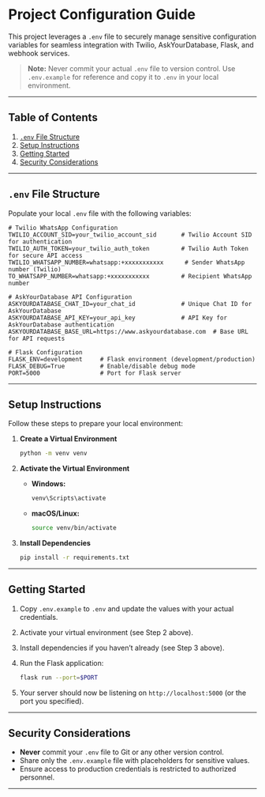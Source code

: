 # Project Configuration Guide

This project leverages a `.env` file to securely manage sensitive configuration variables for seamless integration with Twilio, AskYourDatabase, Flask, and webhook services.

> **Note:** Never commit your actual `.env` file to version control. Use `.env.example` for reference and copy it to `.env` in your local environment.

---

## Table of Contents

1. [`.env` File Structure](#env-file-structure)
2. [Setup Instructions](#setup-instructions)
3. [Getting Started](#getting-started)
4. [Security Considerations](#security-considerations)

---

## `.env` File Structure

Populate your local `.env` file with the following variables:

```dotenv
# Twilio WhatsApp Configuration
TWILIO_ACCOUNT_SID=your_twilio_account_sid       # Twilio Account SID for authentication
TWILIO_AUTH_TOKEN=your_twilio_auth_token         # Twilio Auth Token for secure API access
TWILIO_WHATSAPP_NUMBER=whatsapp:+xxxxxxxxxxx      # Sender WhatsApp number (Twilio)
TO_WHATSAPP_NUMBER=whatsapp:+xxxxxxxxxxx         # Recipient WhatsApp number

# AskYourDatabase API Configuration
ASKYOURDATABASE_CHAT_ID=your_chat_id             # Unique Chat ID for AskYourDatabase
ASKYOURDATABASE_API_KEY=your_api_key             # API Key for AskYourDatabase authentication
ASKYOURDATABASE_BASE_URL=https://www.askyourdatabase.com  # Base URL for API requests

# Flask Configuration
FLASK_ENV=development     # Flask environment (development/production)
FLASK_DEBUG=True          # Enable/disable debug mode
PORT=5000                 # Port for Flask server
```

---

## Setup Instructions

Follow these steps to prepare your local environment:

1. **Create a Virtual Environment**

   ```bash
   python -m venv venv
   ```

2. **Activate the Virtual Environment**

   - **Windows:**

     ```bash
     venv\Scripts\activate
     ```

   - **macOS/Linux:**

     ```bash
     source venv/bin/activate
     ```

3. **Install Dependencies**

   ```bash
   pip install -r requirements.txt
   ```

---

## Getting Started

1. Copy `.env.example` to `.env` and update the values with your actual credentials.
2. Activate your virtual environment (see Step 2 above).
3. Install dependencies if you haven’t already (see Step 3 above).
4. Run the Flask application:

   ```bash
   flask run --port=$PORT
   ```

5. Your server should now be listening on `http://localhost:5000` (or the port you specified).

---

## Security Considerations

- **Never** commit your `.env` file to Git or any other version control.
- Share only the `.env.example` file with placeholders for sensitive values.
- Ensure access to production credentials is restricted to authorized personnel.

---
